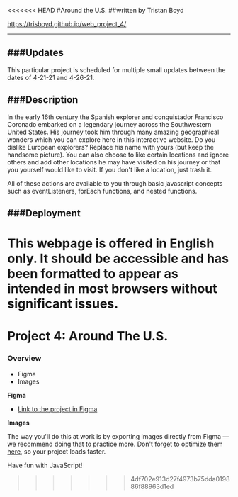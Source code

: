 <<<<<<< HEAD
#Around the U.S.
##written by Tristan Boyd

https://trisboyd.github.io/web_project_4/

***

###Updates
---
This particular project is scheduled for multiple small updates between the dates of 4-21-21 and 4-26-21.

###Description
---
In the early 16th century the Spanish explorer and conquistador Francisco Coronado embarked on a legendary journey across the Southwestern
United States.  His journey took him through many amazing geographical wonders which you can explore here in this interactive website.  Do
you dislike European explorers?  Replace his name with yours (but keep the handsome picture).  You can also choose to like certain locations
and ignore others and add other locations he may have visited on his journey or that you yourself would like to visit.  If you don't like a
location, just trash it.

All of these actions are available to you through basic javascript concepts such as eventListeners, forEach functions, and nested functions.

###Deployment
---
This webpage is offered in English only.  It should be accessible and has been formatted to appear as intended in most browsers
without significant issues.
=======
# Project 4: Around The U.S.

### Overview

* Figma
* Images

**Figma**

* [Link to the project in Figma](https://www.figma.com/file/SurN1jaeEQIhuZEDMhmWWf/Sprint-4-Around-The-U.S.-desktop-mobile?node-id=0%3A1)

**Images**

The way you'll do this at work is by exporting images directly from Figma — we recommend doing that to practice more. Don't forget to optimize them [here](https://tinypng.com/), so your project loads faster. 

Have fun with JavaScript!
>>>>>>> 4df702e913d27f4973b75dda019886f88963d1ed
